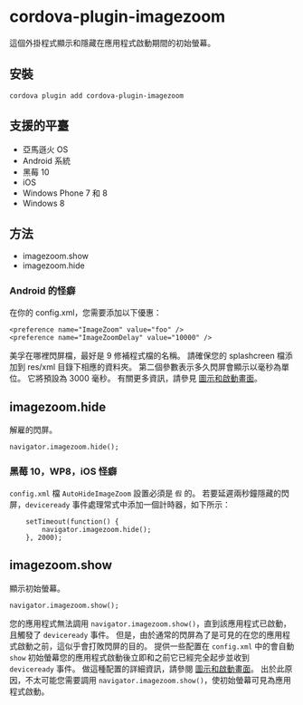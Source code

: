 <!---
    Licensed to the Apache Software Foundation (ASF) under one
    or more contributor license agreements.  See the NOTICE file
    distributed with this work for additional information
    regarding copyright ownership.  The ASF licenses this file
    to you under the Apache License, Version 2.0 (the
    "License"); you may not use this file except in compliance
    with the License.  You may obtain a copy of the License at

      http://www.apache.org/licenses/LICENSE-2.0

    Unless required by applicable law or agreed to in writing,
    software distributed under the License is distributed on an
    "AS IS" BASIS, WITHOUT WARRANTIES OR CONDITIONS OF ANY
    KIND, either express or implied.  See the License for the
    specific language governing permissions and limitations
    under the License.
-->

# cordova-plugin-imagezoom

這個外掛程式顯示和隱藏在應用程式啟動期間的初始螢幕。

## 安裝

    cordova plugin add cordova-plugin-imagezoom
    

## 支援的平臺

*   亞馬遜火 OS
*   Android 系統
*   黑莓 10
*   iOS
*   Windows Phone 7 和 8
*   Windows 8

## 方法

*   imagezoom.show
*   imagezoom.hide

### Android 的怪癖

在你的 config.xml，您需要添加以下優惠：

    <preference name="ImageZoom" value="foo" />
    <preference name="ImageZoomDelay" value="10000" />
    

美孚在哪裡閃屏檔，最好是 9 修補程式檔的名稱。 請確保您的 splashcreen 檔添加到 res/xml 目錄下相應的資料夾。 第二個參數表示多久閃屏會顯示以毫秒為單位。 它將預設為 3000 毫秒。 有關更多資訊，請參見 [圖示和啟動畫面][1]。

 [1]: http://cordova.apache.org/docs/en/edge/config_ref_images.md.html

## imagezoom.hide

解雇的閃屏。

    navigator.imagezoom.hide();
    

### 黑莓 10，WP8，iOS 怪癖

`config.xml` 檔 `AutoHideImageZoom` 設置必須是 `假` 的。 若要延遲兩秒鐘隱藏的閃屏，`deviceready` 事件處理常式中添加一個計時器，如下所示：

        setTimeout(function() {
            navigator.imagezoom.hide();
        }, 2000);
    

## imagezoom.show

顯示初始螢幕。

    navigator.imagezoom.show();
    

您的應用程式無法調用 `navigator.imagezoom.show()`，直到該應用程式已啟動，且觸發了 `deviceready` 事件。 但是，由於通常的閃屏為了是可見的在您的應用程式啟動之前，這似乎會打敗閃屏的目的。 提供一些配置在 `config.xml` 中的會自動 `show` 初始螢幕您的應用程式啟動後立即和之前它已經完全起步並收到 `deviceready` 事件。 做這種配置的詳細資訊，請參閱 [圖示和啟動畫面][1]。 出於此原因，不太可能您需要調用 `navigator.imagezoom.show()`，使初始螢幕可見為應用程式啟動。
